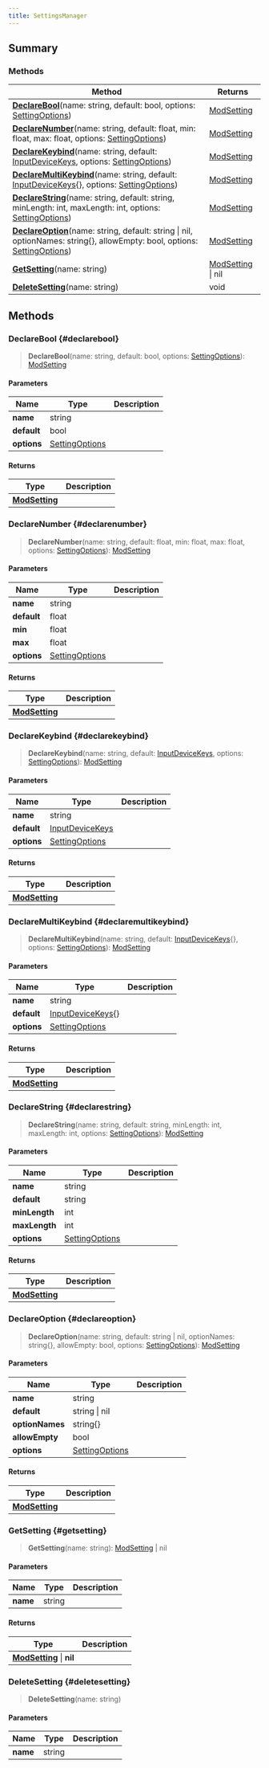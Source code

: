 ```yaml
---
title: SettingsManager
---
```


## Summary

### Methods

| Method | Returns |
| ------ | ------- |
| **[DeclareBool](#declarebool)**(name: string, default: bool, options: [SettingOptions](/vext/ref/client/type/settingoptions)) | [ModSetting](/vext/ref/client/type/modsetting) |
| **[DeclareNumber](#declarenumber)**(name: string, default: float, min: float, max: float, options: [SettingOptions](/vext/ref/client/type/settingoptions)) | [ModSetting](/vext/ref/client/type/modsetting) |
| **[DeclareKeybind](#declarekeybind)**(name: string, default: [InputDeviceKeys](/vext/ref/fb/inputdevicekeys), options: [SettingOptions](/vext/ref/client/type/settingoptions)) | [ModSetting](/vext/ref/client/type/modsetting) |
| **[DeclareMultiKeybind](#declaremultikeybind)**(name: string, default: [InputDeviceKeys](/vext/ref/fb/inputdevicekeys){}, options: [SettingOptions](/vext/ref/client/type/settingoptions)) | [ModSetting](/vext/ref/client/type/modsetting) |
| **[DeclareString](#declarestring)**(name: string, default: string, minLength: int, maxLength: int, options: [SettingOptions](/vext/ref/client/type/settingoptions)) | [ModSetting](/vext/ref/client/type/modsetting) |
| **[DeclareOption](#declareoption)**(name: string, default: string \| nil, optionNames: string{}, allowEmpty: bool, options: [SettingOptions](/vext/ref/client/type/settingoptions)) | [ModSetting](/vext/ref/client/type/modsetting) |
| **[GetSetting](#getsetting)**(name: string) | [ModSetting](/vext/ref/client/type/modsetting) \| nil |
| **[DeleteSetting](#deletesetting)**(name: string) | void |

## Methods

### DeclareBool {#declarebool}

> **DeclareBool**(name: string, default: bool, options: [SettingOptions](/vext/ref/client/type/settingoptions)): [ModSetting](/vext/ref/client/type/modsetting)

#### Parameters

| Name | Type | Description |
| ---- | ---- | ----------- |
| **name** | string |  |
| **default** | bool |  |
| **options** | [SettingOptions](/vext/ref/client/type/settingoptions) |  |

#### Returns

| Type | Description |
| ---- | ----------- |
| **[ModSetting](/vext/ref/client/type/modsetting)** |  |

### DeclareNumber {#declarenumber}

> **DeclareNumber**(name: string, default: float, min: float, max: float, options: [SettingOptions](/vext/ref/client/type/settingoptions)): [ModSetting](/vext/ref/client/type/modsetting)

#### Parameters

| Name | Type | Description |
| ---- | ---- | ----------- |
| **name** | string |  |
| **default** | float |  |
| **min** | float |  |
| **max** | float |  |
| **options** | [SettingOptions](/vext/ref/client/type/settingoptions) |  |

#### Returns

| Type | Description |
| ---- | ----------- |
| **[ModSetting](/vext/ref/client/type/modsetting)** |  |

### DeclareKeybind {#declarekeybind}

> **DeclareKeybind**(name: string, default: [InputDeviceKeys](/vext/ref/fb/inputdevicekeys), options: [SettingOptions](/vext/ref/client/type/settingoptions)): [ModSetting](/vext/ref/client/type/modsetting)

#### Parameters

| Name | Type | Description |
| ---- | ---- | ----------- |
| **name** | string |  |
| **default** | [InputDeviceKeys](/vext/ref/fb/inputdevicekeys) |  |
| **options** | [SettingOptions](/vext/ref/client/type/settingoptions) |  |

#### Returns

| Type | Description |
| ---- | ----------- |
| **[ModSetting](/vext/ref/client/type/modsetting)** |  |

### DeclareMultiKeybind {#declaremultikeybind}

> **DeclareMultiKeybind**(name: string, default: [InputDeviceKeys](/vext/ref/fb/inputdevicekeys){}, options: [SettingOptions](/vext/ref/client/type/settingoptions)): [ModSetting](/vext/ref/client/type/modsetting)

#### Parameters

| Name | Type | Description |
| ---- | ---- | ----------- |
| **name** | string |  |
| **default** | [InputDeviceKeys](/vext/ref/fb/inputdevicekeys){} |  |
| **options** | [SettingOptions](/vext/ref/client/type/settingoptions) |  |

#### Returns

| Type | Description |
| ---- | ----------- |
| **[ModSetting](/vext/ref/client/type/modsetting)** |  |

### DeclareString {#declarestring}

> **DeclareString**(name: string, default: string, minLength: int, maxLength: int, options: [SettingOptions](/vext/ref/client/type/settingoptions)): [ModSetting](/vext/ref/client/type/modsetting)

#### Parameters

| Name | Type | Description |
| ---- | ---- | ----------- |
| **name** | string |  |
| **default** | string |  |
| **minLength** | int |  |
| **maxLength** | int |  |
| **options** | [SettingOptions](/vext/ref/client/type/settingoptions) |  |

#### Returns

| Type | Description |
| ---- | ----------- |
| **[ModSetting](/vext/ref/client/type/modsetting)** |  |

### DeclareOption {#declareoption}

> **DeclareOption**(name: string, default: string \| nil, optionNames: string{}, allowEmpty: bool, options: [SettingOptions](/vext/ref/client/type/settingoptions)): [ModSetting](/vext/ref/client/type/modsetting)

#### Parameters

| Name | Type | Description |
| ---- | ---- | ----------- |
| **name** | string |  |
| **default** | string \| nil |  |
| **optionNames** | string{} |  |
| **allowEmpty** | bool |  |
| **options** | [SettingOptions](/vext/ref/client/type/settingoptions) |  |

#### Returns

| Type | Description |
| ---- | ----------- |
| **[ModSetting](/vext/ref/client/type/modsetting)** |  |

### GetSetting {#getsetting}

> **GetSetting**(name: string): [ModSetting](/vext/ref/client/type/modsetting) \| nil

#### Parameters

| Name | Type | Description |
| ---- | ---- | ----------- |
| **name** | string |  |

#### Returns

| Type | Description |
| ---- | ----------- |
| **[ModSetting](/vext/ref/client/type/modsetting)** \| **nil** |  |

### DeleteSetting {#deletesetting}

> **DeleteSetting**(name: string)

#### Parameters

| Name | Type | Description |
| ---- | ---- | ----------- |
| **name** | string |  |


